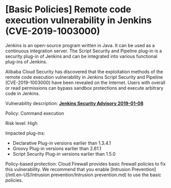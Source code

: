 # \[Basic Policies\] Remote code execution vulnerability in Jenkins \(CVE-2019-1003000\)

Jenkins is an open-source program written in Java. It can be used as a continuous integration server. The Script Security and Pipeline plug-in is a security plug-in of Jenkins and can be integrated into various functional plug-ins of Jenkins.

Alibaba Cloud Security has discovered that the exploitation methods of the remote code execution vulnerability in Jenkins Script Security and Pipeline \(CVE-2019-1003000\) have been revealed on the Internet. Users with overall or read permissions can bypass sandbox protections and execute arbitrary code in Jenkins.

Vulnerability description: [**Jenkins Security Advisory 2019-01-08**](https://jenkins.io/security/advisory/2019-01-08/)

Policy: Command execution

Risk level: High

Impacted plug-ins:

-   Declarative Plug-in versions earlier than 1.3.4.1
-   Groovy Plug-in versions earlier than 2.61.1
-   Script Security Plug-in versions earlier than 1.5.0

Policy-based protection: Cloud Firewall provides basic firewall policies to fix this vulnerability. We recommend that you enable [Intrusion Prevention](/intl.en-US/Intrusion prevention/Intrusion prevention.md) to use the basic policies.

